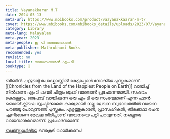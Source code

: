 ```yaml
---
title: Vayanakkaran M.T
date: 2024-05-13
meta-url: https://www.mbibooks.com/product/vaayanakkaaran-m-t/
cover: https://www.mbibooks.com/mbibooks_details/uploads/2023/07/Vayanakkaran-MT-1st-edition-cover-front-416x655.jpg
category: Library
meta-lang: Malayalam
meta-year: 2023
meta-people: ഇ പി രാജഗോപാൽ
meta-publisher: Mathrubhumi Books
recommended: yes
revisit: no
local-title: വായനക്കാരൻ എം.ടി
booktype: 📖
---
```

ബിബിൻ ചന്ദ്രന്റെ പോഡ്കാസ്റ്റിൽ കേട്ടപ്പോൾ നോക്കിയ പുസ്തകമാണ്. [[Chronicles from the Land of the Happiest People on Earth]] വായിച്ച് നിൽക്കുന്ന ഏം ടി കവർ ചിത്രം ബുക്ക് വാങ്ങാൻ പ്രചോദനമായി. സംഭവം കൊള്ളാം. ഒരുപാട് വായിക്കുന്ന ഒരു എം ടി ഒരു സംഭവമാണ് എന്ന ഫാൻ ബൊയ് ക്ലിഷെ സൃഷ്ടിക്കാതെ കാര്യമായി നല്ല ലേഖന സ്വഭാവത്തിൽ വായന പറഞ്ഞു പോവുന്നുണ്ട് പുസ്തകം.  എഴുത്തുകാരൻ, പ്രാസംഗികൻ, തിരക്കഥാ രചന എനിങ്ങനെ മേഖല തിരിച്ചാണ് വായനയെ പറ്റി പറയുന്നത്. നല്ലൊരു വായനാനുഭവമാണ്. പ്രചോദനമാണ്. 

[ബുക്ക്സ്റ്റാൾജിയ](https://dcbookstore.com/books/bookstalgia) ഒന്നുകൂടി വായിക്കണം! 